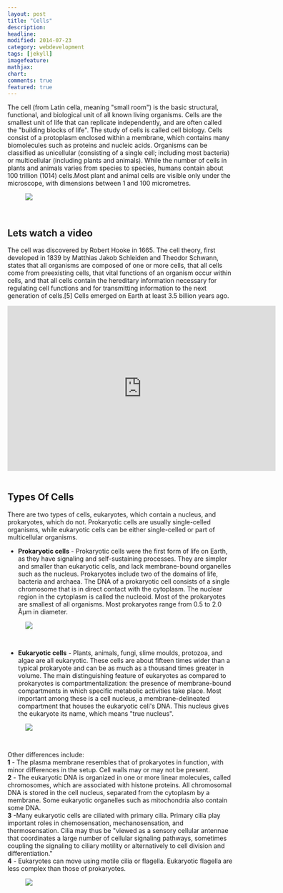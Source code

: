 ```yaml
---
layout: post
title: "Cells"
description:
headline:
modified: 2014-07-23
category: webdevelopment
tags: [jekyll]
imagefeature:
mathjax:
chart:
comments: true
featured: true
---
```


The cell (from Latin cella, meaning "small room") is the basic structural, functional, and biological unit of all known living organisms. Cells are the smallest unit of life that can replicate independently, and are often called the "building blocks of life". The study of cells is called cell biology. Cells consist of a protoplasm enclosed within a membrane, which contains many biomolecules such as proteins and nucleic acids. Organisms can be classified as unicellular (consisting of a single cell; including most bacteria) or multicellular (including plants and animals). While the number of cells in plants and animals varies from species to species, humans contain about 100 trillion (1014) cells.Most plant and animal cells are visible only under the microscope, with dimensions between 1 and 100 micrometres.
<figure>
<img src="http://education-portal.com/cimages/multimages/16/cell_prokaryote_eukaryote.png">
</figure>

<br>


## Lets watch a video
The cell was discovered by Robert Hooke in 1665. The cell theory, first developed in 1839 by Matthias Jakob Schleiden and Theodor Schwann, states that all organisms are composed of one or more cells, that all cells come from preexisting cells, that vital functions of an organism occur within cells, and that all cells contain the hereditary information necessary for regulating cell functions and for transmitting information to the next generation of cells.[5] Cells emerged on Earth at least 3.5 billion years ago.

<div align = "center">
<iframe width="600px" height="370px" src="http://playit.pk/embed/MfopLilIOeA" scrolling="NO" frameborder="0" style="overflow:hidden; border: 0px;"  webkitallowfullscreen mozallowfullscreen allowfullscreen ></iframe>
</div>
<br>

## Types Of Cells
There are two types of cells, eukaryotes, which contain a nucleus, and prokaryotes, which do not. Prokaryotic cells are usually single-celled organisms, while eukaryotic cells can be either single-celled or part of multicellular organisms.

- **Prokaryotic cells** - Prokaryotic cells were the first form of life on Earth, as they have signaling and self-sustaining processes. They are simpler and smaller than eukaryotic cells, and lack membrane-bound organelles such as the nucleus. Prokaryotes include two of the domains of life, bacteria and archaea. The DNA of a prokaryotic cell consists of a single chromosome that is in direct contact with the cytoplasm. The nuclear region in the cytoplasm is called the nucleoid. Most of the prokaryotes are smallest of all organisms. Most prokaryotes range from 0.5 to 2.0 Âµm in diameter.
<figure>
<img src="http://upload.wikimedia.org/wikipedia/commons/thumb/5/5a/Average_prokaryote_cell-_en.svg/300px-Average_prokaryote_cell-_en.svg.png">
</figure>
<br>

- **Eukaryotic cells** - Plants, animals, fungi, slime moulds, protozoa, and algae are all eukaryotic.  These cells are about fifteen times wider than a typical prokaryote and can be as much as a thousand times greater in volume. The main distinguishing feature of eukaryotes as compared to prokaryotes is compartmentalization: the presence of membrane-bound compartments in which specific metabolic activities take place. Most important among these is a cell nucleus, a membrane-delineated compartment that houses the eukaryotic cell's DNA. This nucleus gives the eukaryote its name, which means "true nucleus".
<figure>
<img src="http://upload.wikimedia.org/wikipedia/commons/thumb/a/ae/Plant_cell_structure_svg.svg/275px-Plant_cell_structure_svg.svg.png">
</figure>
<br>

Other differences include:<br>
**1** - The plasma membrane resembles that of prokaryotes in function, with minor differences in the setup. Cell walls may or may not be present.<br>
**2** - The eukaryotic DNA is organized in one or more linear molecules, called chromosomes, which are associated with histone proteins. All chromosomal DNA is stored in the cell nucleus, separated from the cytoplasm by a membrane. Some eukaryotic organelles such as mitochondria also contain some DNA.<br>
**3** -Many eukaryotic cells are ciliated with primary cilia. Primary cilia play important roles in chemosensation, mechanosensation, and thermosensation. Cilia may thus be "viewed as a sensory cellular antennae that coordinates a large number of cellular signaling pathways, sometimes coupling the signaling to ciliary motility or alternatively to cell division and differentiation."<br>
**4** - Eukaryotes can move using motile cilia or flagella. Eukaryotic flagella are less complex than those of prokaryotes.<br>
<figure>
<img src="http://upload.wikimedia.org/wikipedia/commons/thumb/4/48/Animal_cell_structure_en.svg/275px-Animal_cell_structure_en.svg.png">
</figure>
